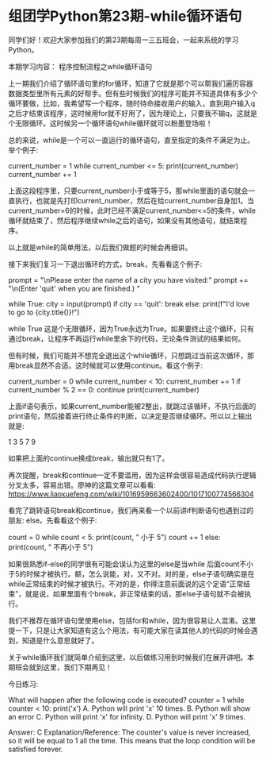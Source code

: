# 组团学Python第23期-while循环语句

同学们好！欢迎大家参加我们的第23期每周一三五班会，一起来系统的学习Python。

本期学习内容： 程序控制流程之while循环语句

上一期我们介绍了循环语句里的for循环，知道了它就是那个可以帮我们遍历容器数据类型里所有元素的好帮手。但有些时候我们的程序可能并不知道具体有多少个循环要做，比如，我希望写一个程序，随时待命接收用户的输入，直到用户输入q之后才结束该程序，这时候用for就不好用了，因为理论上，只要我不输q，这就是个无限循环。这时候另一个循环语句while循环就可以粉墨登场啦！

总的来说，while是一个可以一直运行的循环语句，直至指定的条件不满足为止。举个例子:

current_number = 1
while current_number <= 5:
    print(current_number)
    current_number += 1


上面这段程序里，只要current_number小于或等于5，那while里面的语句就会一直执行，也就是先打印current_number，然后在给current_number自身加1。当current_number=6的时候，此时已经不满足current_number<=5的条件，while循环就结束了，然后程序继续while之后的语句，如果没有其他语句，就结束程序。

以上就是while的简单用法，以后我们做题的时候会再细讲。

接下来我们复习一下退出循环的方式，break，先看看这个例子:

prompt = "\nPlease enter the name of a city you have visited:"
prompt += "\n(Enter 'quit' when you are finished.) "

while True:
      city = input(prompt)
      if city == 'quit':
          break
      else:
          print(f"I'd love to go to {city.title()}!")

while True 这是个无限循环，因为True永远为True。如果要终止这个循环，只有通过break，让程序不再运行while里余下的代码，无论条件测试的结果如何。

但有时候，我们可能并不想完全退出这个while循环，只想跳过当前这次循环，那用break显然不合适。这时候就可以使用continue。看这个例子:

current_number = 0
  while current_number < 10:
      current_number += 1
      if current_number % 2 == 0:
          continue
      print(current_number)

上面if语句表示，如果current_number能被2整出，就跳过该循环，不执行后面的print语句，然后接着进行终止条件的判断，以决定是否继续循环。所以以上输出就是:

1
3
5
7
9

如果把上面的continue换成break，输出就只有1了。

再次提醒，break和continue一定不要滥用，因为这样会很容易造成代码执行逻辑分叉太多，容易出错。廖神的这篇文章可以看看: https://www.liaoxuefeng.com/wiki/1016959663602400/1017100774566304

看完了跳转语句break和continue，我们再来看一个以前讲if判断语句也遇到过的朋友: else。先看看这个例子:

count = 0
while count < 5:
    print(count, " 小于 5")
    count += 1
else:
    print(count, " 不再小于 5")

如果很熟悉if-else的同学很有可能会误认为这里的else是当while 后面count不小于5的时候才被执行。额，怎么说能，对，又不对。对的是，else子语句确实是在while正常结束的时候才被执行。不对的是，你得注意前面说的这个定语“正常结束”，就是说，如果里面有个break，非正常结束的话，那else子语句就不会被执行。

我们不推荐在循环语句里使用else，包括for和while，因为很容易让人混淆。这里提一下，只是让大家知道有这么个用法，有可能大家在读其他人的代码的时候会遇到，知道是什么意思就好了。

关于while循环我们就简单介绍到这里，以后做练习用到时候我们在展开讲吧。本期班会就到这里，我们下期再见！


今日练习:

What will happen after the following code is executed?
counter = 1
while counter < 10:
    print('x')
A. Python will print 'x' 10 times.
B. Python will show an error
C. Python will print 'x' for infinity.
D. Python will print 'x' 9 times.


Answer: C
Explanation/Reference:
The counter's value is never increased, so it will be equal to 1 all the time. This means that the loop condition will be satisfied forever.